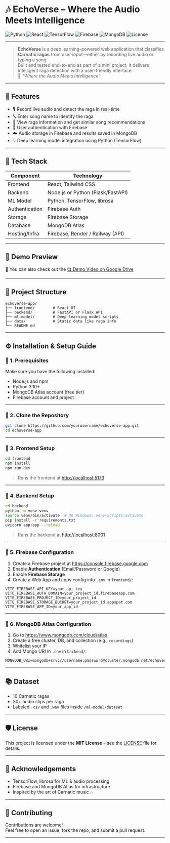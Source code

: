 # 🎶 EchoVerse – Where the Audio Meets Intelligence

![Python](https://img.shields.io/badge/Python-3.10-blue)
![React](https://img.shields.io/badge/Frontend-React-lightblue)
![TensorFlow](https://img.shields.io/badge/DeepLearning-TensorFlow-orange)
![Firebase](https://img.shields.io/badge/Backend-Firebase-yellow)
![MongoDB](https://img.shields.io/badge/Database-MongoDB-brightgreen)
![License](https://img.shields.io/badge/License-MIT-lightgrey)

---

> **EchoVerse** is a deep learning-powered web application that classifies **Carnatic ragas** from user input—either by recording live audio or typing a song.  
> Built and tested end-to-end as part of a mini project, it delivers intelligent raga detection with a user-friendly interface.  
> 🧠 *"Where the Audio Meets Intelligence"*

---

## 🌟 Features

- 🎙️ Record live audio and detect the raga in real-time  
- 🔤 Enter song name to identify the raga  
- 🎼 View raga information and get similar song recommendations  
- 🔐 User authentication with Firebase  
- ☁️ Audio storage in Firebase and results saved in MongoDB  
- 💡 Deep learning model integration using Python (TensorFlow)  

---

## 🧠 Tech Stack

| Component        | Technology                         |
|------------------|-------------------------------------|
| Frontend         | React, Tailwind CSS                 |
| Backend          | Node.js or Python (Flask/FastAPI)   |
| ML Model         | Python, TensorFlow, librosa         |
| Authentication   | Firebase Auth                       |
| Storage          | Firebase Storage                    |
| Database         | MongoDB Atlas                       |
| Hosting/Infra    | Firebase, Render / Railway (API)    |

---

## 🚀 Demo Preview

🎥 You can also check out the [📺 Demo Video on Google Drive](https://drive.google.com/file/d/1jaP41IMY0hifIRQnjzRWlR7rRCXgkRfx/view?usp=sharing)

---

## 📁 Project Structure

```
echoverse-app/
├── frontend/        # React UI
├── backend/         # FastAPI or Flask API
├── ml-model/        # Deep learning model scripts
├── data/            # Static data like raga info
└── README.md
```

---

## ⚙️ Installation & Setup Guide

### 🔹 1. Prerequisites

Make sure you have the following installed:

- Node.js and npm
- Python 3.10+
- MongoDB Atlas account (free tier)
- Firebase account and project

---

### 🔹 2. Clone the Repository

```bash
git clone https://github.com/yourusername/echoverse-app.git
cd echoverse-app
```

---

### 🔹 3. Frontend Setup

```bash
cd frontend
npm install
npm run dev
```

> Runs the frontend at [http://localhost:5173](http://localhost:5173)

---

### 🔹 4. Backend Setup

```bash
cd backend
python -m venv venv
source venv/bin/activate  # On Windows: venv\Scripts\activate
pip install -r requirements.txt
uvicorn app:app --reload
```

> Runs the backend at [http://localhost:8001](http://localhost:8001)

---

### 🔹 5. Firebase Configuration

1. Create a Firebase project at https://console.firebase.google.com  
2. Enable **Authentication** (Email/Password or Google)  
3. Enable **Firebase Storage**  
4. Create a Web App and copy config into `.env` in `frontend/`:

```env
VITE_FIREBASE_API_KEY=your_api_key
VITE_FIREBASE_AUTH_DOMAIN=your_project_id.firebaseapp.com
VITE_FIREBASE_PROJECT_ID=your_project_id
VITE_FIREBASE_STORAGE_BUCKET=your_project_id.appspot.com
VITE_FIREBASE_APP_ID=your_app_id
```

---

### 🔹 6. MongoDB Atlas Configuration

1. Go to https://www.mongodb.com/cloud/atlas  
2. Create a free cluster, DB, and collection (e.g., `recordings`)  
3. Whitelist your IP  
4. Add Mongo URI in `.env` in `backend/`:

```env
MONGODB_URI=mongodb+srv://username:password@cluster.mongodb.net/echoverse
```

---

## 📚 Dataset

- 10 Carnatic ragas  
- 30+ audio clips per raga  
- Labeled `.csv` and `.wav` files inside `/ml-model/dataset`

---

## 🛡️ License

This project is licensed under the **MIT License** – see the [LICENSE](LICENSE) file for details.

---

## 🙌 Acknowledgements

- TensorFlow, librosa for ML & audio processing  
- Firebase and MongoDB Atlas for infrastructure  
- Inspired by the art of Carnatic music 🎶

---

## 🤝 Contributing

Contributions are welcome!  
Feel free to open an issue, fork the repo, and submit a pull request.

---


